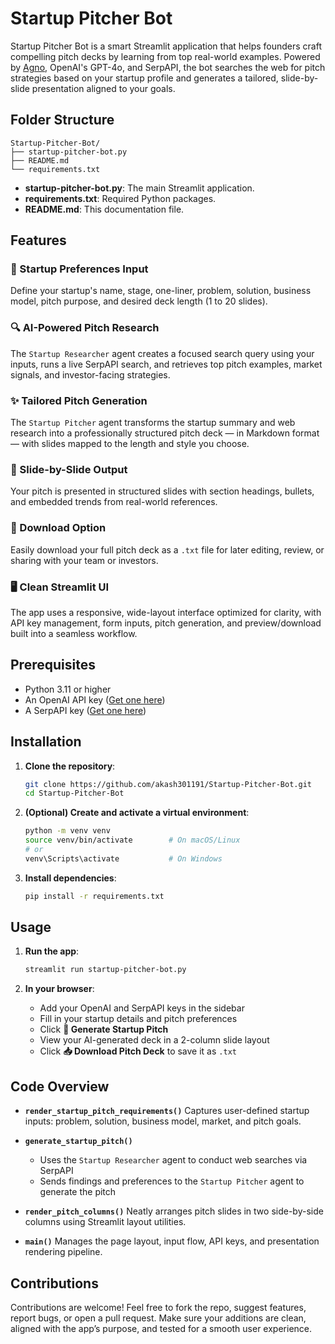 # Startup Pitcher Bot

Startup Pitcher Bot is a smart Streamlit application that helps founders craft compelling pitch decks by learning from top real-world examples. Powered by [Agno](https://github.com/agno-agi/agno), OpenAI's GPT-4o, and SerpAPI, the bot searches the web for pitch strategies based on your startup profile and generates a tailored, slide-by-slide presentation aligned to your goals.

## Folder Structure

```
Startup-Pitcher-Bot/
├── startup-pitcher-bot.py
├── README.md
└── requirements.txt
```

* **startup-pitcher-bot.py**: The main Streamlit application.
* **requirements.txt**: Required Python packages.
* **README.md**: This documentation file.

## Features

### 🚀 Startup Preferences Input

Define your startup's name, stage, one-liner, problem, solution, business model, pitch purpose, and desired deck length (1 to 20 slides).

### 🔍 AI-Powered Pitch Research

The `Startup Researcher` agent creates a focused search query using your inputs, runs a live SerpAPI search, and retrieves top pitch examples, market signals, and investor-facing strategies.

### ✨ Tailored Pitch Generation

The `Startup Pitcher` agent transforms the startup summary and web research into a professionally structured pitch deck — in Markdown format — with slides mapped to the length and style you choose.

### 🧾 Slide-by-Slide Output

Your pitch is presented in structured slides with section headings, bullets, and embedded trends from real-world references.

### 💾 Download Option

Easily download your full pitch deck as a `.txt` file for later editing, review, or sharing with your team or investors.

### 🖥️ Clean Streamlit UI

The app uses a responsive, wide-layout interface optimized for clarity, with API key management, form inputs, pitch generation, and preview/download built into a seamless workflow.

## Prerequisites

* Python 3.11 or higher
* An OpenAI API key ([Get one here](https://platform.openai.com/account/api-keys))
* A SerpAPI key ([Get one here](https://serpapi.com/manage-api-key))

## Installation

1. **Clone the repository**:

   ```bash
   git clone https://github.com/akash301191/Startup-Pitcher-Bot.git
   cd Startup-Pitcher-Bot
   ```

2. **(Optional) Create and activate a virtual environment**:

   ```bash
   python -m venv venv
   source venv/bin/activate        # On macOS/Linux
   # or
   venv\Scripts\activate           # On Windows
   ```

3. **Install dependencies**:

   ```bash
   pip install -r requirements.txt
   ```

## Usage

1. **Run the app**:

   ```bash
   streamlit run startup-pitcher-bot.py
   ```

2. **In your browser**:

   * Add your OpenAI and SerpAPI keys in the sidebar
   * Fill in your startup details and pitch preferences
   * Click **🎯 Generate Startup Pitch**
   * View your AI-generated deck in a 2-column slide layout
   * Click **📥 Download Pitch Deck** to save it as `.txt`

## Code Overview

* **`render_startup_pitch_requirements()`**
  Captures user-defined startup inputs: problem, solution, business model, market, and pitch goals.

* **`generate_startup_pitch()`**

  * Uses the `Startup Researcher` agent to conduct web searches via SerpAPI
  * Sends findings and preferences to the `Startup Pitcher` agent to generate the pitch

* **`render_pitch_columns()`**
  Neatly arranges pitch slides in two side-by-side columns using Streamlit layout utilities.

* **`main()`**
  Manages the page layout, input flow, API keys, and presentation rendering pipeline.

## Contributions

Contributions are welcome! Feel free to fork the repo, suggest features, report bugs, or open a pull request. Make sure your additions are clean, aligned with the app’s purpose, and tested for a smooth user experience.
